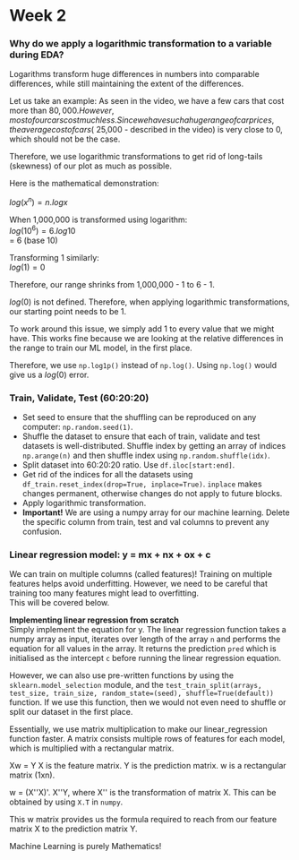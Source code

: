 # Week 2

### Why do we apply a logarithmic transformation to a variable during EDA?
Logarithms transform huge differences in numbers into comparable differences, while still maintaining the extent of the differences.  

Let us take an example: As seen in the video, we have a few cars that cost more than $80,000. However, most of our cars cost much less. Since we have such a huge range of car prices, the average cost of cars (~$25,000 - described in the video) is very close to 0, which should not be the case.

Therefore, we use logarithmic transformations to get rid of long-tails (skewness) of our plot as much as possible.

Here is the mathematical demonstration:  

$log(x^n) = n.logx$
<br>

When 1,000,000 is transformed using logarithm:  
$log(10^6) = 6.log10$  
= 6 (base 10)

Transforming 1 similarly:  
$log(1) = 0$  

Therefore, our range shrinks from 1,000,000 - 1 to 6 - 1.

$log(0)$ is not defined. Therefore, when applying logarithmic transformations, our starting point needs to be 1.

To work around this issue, we simply add 1 to every value that we might have. This works fine because we are looking at the relative differences in the range to train our ML model, in the first place. 

Therefore, we use `np.log1p()` instead of `np.log()`. Using `np.log()` would give us a $log(0)$ error.


### Train, Validate, Test (60:20:20)
- Set seed to ensure that the shuffling can be reproduced on any computer: `np.random.seed(1)`.
- Shuffle the dataset to ensure that each of train, validate and test datasets is well-distributed. Shuffle index by getting an array of indices `np.arange(n)` and then shuffle index using `np.random.shuffle(idx)`.
- Split dataset into 60:20:20 ratio. Use `df.iloc[start:end]`.
- Get rid of the indices for all the datasets using `df_train.reset_index(drop=True, inplace=True)`. `inplace` makes changes permanent, otherwise changes do not apply to future blocks.
- Apply logarithmic transformation.
- **Important!** We are using a numpy array for our machine learning. Delete the specific column from train, test and val columns to prevent any confusion.

### Linear regression model: y = mx + nx + ox + c
We can train on multiple columns (called features)! Training on multiple features helps avoid underfitting. However, we need to be careful that training too many features might lead to overfitting.  
This will be covered below.

**Implementing linear regression from scratch**  
Simply implement the equation for y. The linear regression function takes a numpy array as input, iterates over length of the array `n` and performs the equation for all values in the array. It returns the prediction `pred` which is initialised as the intercept `c` before running the linear regression equation.

However, we can also use pre-written functions by using the `sklearn.model_selection` module, and the `test_train_split(arrays, test_size, train_size, random_state=(seed), shuffle=True(default))` function. If we use this function, then we would not even need to shuffle or split our dataset in the first place.

Essentially, we use matrix multiplication to make our linear_regression function faster. A matrix consists multiple rows of features for each model, which is multiplied with a rectangular matrix.

Xw = Y
X is the feature matrix.
Y is the prediction matrix.
w is a rectangular matrix (1xn).

w = (X''X)'. X''Y, where X'' is the transformation of matrix X. This can be obtained by using `X.T` in `numpy`.

This w matrix provides us the formula required to reach from our feature matrix X to the prediction matrix Y.

Machine Learning is purely Mathematics! 


